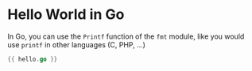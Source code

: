 # Hello World in Go

In Go, you can use the `Printf` function of the `fmt` module, like you would use `printf` in other languages (C, PHP, ...)

```go
{{ hello.go }}
```
